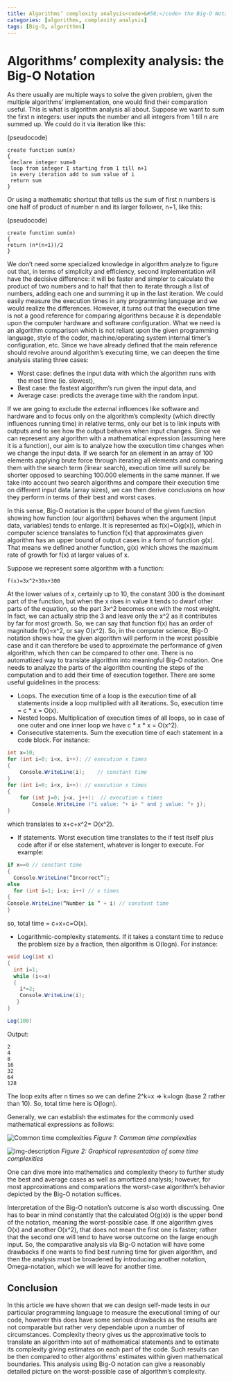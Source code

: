 ```yaml
---
title: Algorithms’ complexity analysis<code>&#58;</code> the Big-O Notation
categories: [algorithms, complexity analysis]
tags: [Big-O, algorithms]
---
```


# Algorithms’ complexity analysis: the Big-O Notation

As there usually are multiple ways to solve the given problem, given the multiple algorithms’ implementation, one would find their comparation useful. This is what is algorithm analysis all about.  Suppose we want to sum the first n integers: user inputs the number and all integers from 1 till n are summed up. We could do it via iteration like this:

(pseudocode)

```
create function sum(n)
{
 declare integer sum=0
 loop from integer I starting from 1 till n+1
 in every iteration add to sum value of i
 return sum
}
```

Or using a mathematic shortcut that tells us the sum of first n numbers is one half of product of number n and its larger follower, n+1, like this:

(pseudocode)

```
create function sum(n)
{
return (n*(n+1))/2
}
```

We don’t need some specialized knowledge in algorithm analyze to figure out that, in terms of simplicity and efficiency, second implementation will have the decisive difference: it will be faster and simpler to calculate the product of two numbers and to half that then to iterate through a list of numbers, adding each one and summing it up in the last iteration. We could easily measure the execution times in any programming language and we would realize the differences. However, it turns out that the execution time is not a good reference for comparing algorithms because it is dependable upon the computer hardware and software configuration. What we need is an algorithm comparison which is not reliant upon the given programming language, style of the coder, machine/operating system internal timer’s configuration, etc. Since we have already defined that the main reference should revolve around algorithm’s executing time, we can deepen the time analysis stating three cases:

* Worst case: defines the input data with which the algorithm runs with the most time (ie. slowest),
* Best case: the fastest algorithm’s run given the input data, and
* Average case: predicts the average time with the random input.

If we are going to exclude the external influences like software and hardware and to focus only on the algorithm’s complexity (which directly influences running time) in relative terms, only our bet is to link inputs with outputs and to see how the output behaves when input changes. Since we can represent any algorithm with a mathematical expression (assuming here it is a function), our aim is to analyze how the execution time changes when we change the input data. If we search for an element in an array of 100 elements applying brute force through iterating all elements and comparing them with the search term (linear search), execution time will surely be shorter opposed to searching 100.000 elements in the same manner. If we take into account two search algorithms and compare their execution time on different input data (array sizes), we can then derive conclusions on how they perform in terms of their best and worst cases. 

In this sense, Big-O notation is the upper bound of the given function showing how function (our algorithm) behaves when the argument (input data, variables) tends to enlarge. It is represented as f(x)=O(g(x)), which in computer science translates to function f(x) that approximates given algorithm has an upper bound of output cases in a form of function g(x). That means we defined another function, g(x) which shows the maximum rate of growth for f(x) at larger values of x.

Suppose we represent some algorithm with a function:

```
f(x)=3x^2+30x+300
```

At the lower values of x, certainly up to 10, the constant 300 is the dominant part of the function, but when the x rises in value it tends to dwarf other parts of the equation, so the part 3x^2 becomes one with the most weight. In fact, we can actually strip the 3 and leave only the x^2 as it contributes by far for most growth. So, we can say that function f(x) has an order of magnitude f(x)=x^2, or say O(x^2). So, in the computer science, Big-O notation shows how the given algorithm will perform in the worst possible case and it can therefore be used to approximate the performance of given algorithm, which then can be compared to other one. There is no automatized way to translate algorithm into meaningful Big-O notation. One needs to analyze the parts of the algorithm counting the steps of the computation and to add their time of execution together. There are some useful guidelines in the process:

* Loops. The execution time of a loop is the execution time of all statements inside a loop multiplied with all iterations. So, execution time = c * x = O(x).
* Nested loops. Multiplication of execution times of all loops, so in case of one outer and one inner loop we have c * x * x = O(x^2).
* Consecutive statements. Sum the execution time of each statement in a code block. For instance:

```c#
int x=10;
for (int i=0; i<x, i++): // execution x times
{
    Console.WriteLine(i);    // constant time
} 
for (int i=0; i<x, i++): // execution x times
{
    for (int j=0; j<x, j++):  // execution x times
        Console.WriteLine ("i value: "+ i+ " and j value: "+ j);
}
```

which translates to x+c+x^2= O(x^2).

* If statements. Worst execution time translates to the if test itself plus code after if or else statement, whatever is longer to execute. For example:

```c#
if x==0 // constant time
{
  Console.WriteLine(“Incorrect”);
else 
  for (int i=1; i<x; i++) // x times
{
Console.WriteLine(“Number is “ + i) // constant time
}
```

so, total time = c+x+c=O(x).

* Logarithmic-complexity statements.  If it takes a constant time to reduce the problem size by a fraction, then algorithm is O(logn). For instance:

```c#
void Log(int x)
{
  int i=1;
  while (i<=x)
  {
    i*=2;
    Console.WriteLine(i);
   }
}

Log(100)
```

Output:
```
2
4
8
16
32
64
128
```

The loop exits after n times so we can define 2^k=x => k=logn (base 2 rather than 10). So, total time here is O(logn).

Generally, we can establish the estimates for the commonly used mathematical expressions as follows:

![Common time complexities](https://sbozich.github.io/assets/23072201.jpg) _Figure 1: Common time complexities_


![img-description](https://sbozich.github.io/assets/23072202.jpg) _Figure 2: Graphical representation of some time complexities_




One can dive more into mathematics and complexity theory to further study the best and average cases as well as amortized analysis; however, for most approximations and comparations the worst-case algorithm’s behavior depicted by the Big-O notation suffices. 

Interpretation of the Big-O notation’s outcome is also worth discussing. One has to bear in mind constantly that the calculated O(g(x)) is the upper bond of the notation, meaning the worst-possible case. If one algorithm gives O(x) and another O(x^2), that does not mean the first one is faster; rather that the second one will tend to have worse outcome on the large enough input. So, the comparative analysis via Big-O notation will have some drawbacks if one wants to find best running time for given algorithm, and then the analysis must be broadened by introducing another notation, Omega-notation, which we will leave for another time.

## Conclusion
In this article we have shown that we can design self-made tests in our particular programming language to measure the executional timing of our code, however this does have some serious drawbacks as the results are not comparable but rather very dependable upon a number of circumstances. Complexity theory gives us the approximative tools to translate an algorithm into set of mathematical statements and to estimate its complexity giving estimates on each part of the code. Such results can be then compared to other algorithms’ estimates within given mathematical boundaries. This analysis using Big-O notation can give a reasonably detailed picture on the worst-possible case of algorithm’s complexity.
